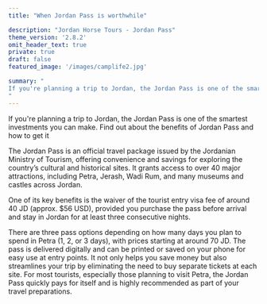 ```yaml
---
title: "When Jordan Pass is worthwhile"

description: "Jordan Horse Tours - Jordan Pass"
theme_version: '2.8.2'
omit_header_text: true
private: true
draft: false
featured_image: '/images/camplife2.jpg'

summary: "
If you're planning a trip to Jordan, the Jordan Pass is one of the smartest investments you can make. Find out about the benefits of Jordan Pass and how to get it
"
---
```

If you're planning a trip to Jordan, the Jordan Pass is one of the smartest investments you can make. 
Find out about the benefits of Jordan Pass and how to get it



The Jordan Pass is an official travel package issued by the Jordanian Ministry of Tourism, offering convenience and savings for  exploring the country’s cultural and historical sites. It grants access to over 40 major attractions, including Petra, Jerash, Wadi Rum, and many museums and castles across Jordan. 

One of its key benefits is the waiver of the tourist entry visa fee of around 40 JD (approx. $56 USD), provided you purchase the pass before arrival and stay in Jordan for at least three consecutive nights. 

There are three pass options depending on how many days you plan to spend in Petra (1, 2, or 3 days), with prices starting at around 70 JD. The pass is delivered digitally and can be printed or saved on your phone for easy use at entry points. It not only helps you save money but also streamlines your trip by eliminating the need to buy separate tickets at each site. For most tourists, especially those planning to visit Petra, the Jordan Pass quickly pays for itself and is highly recommended as part of your travel preparations.


